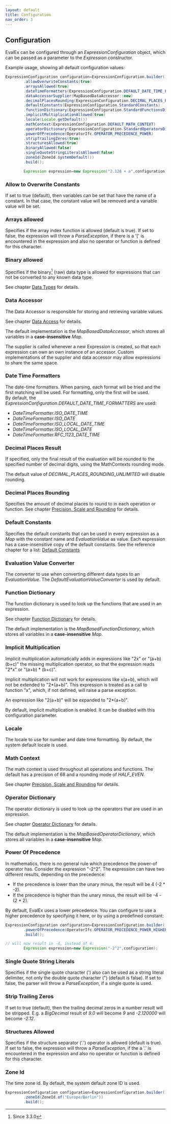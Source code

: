 ```yaml
---
layout: default
title: Configuration
nav_order: 3
---
```


## Configuration

EvalEx can be configured through an _ExpressionConfiguration_ object, which can be passed as a
parameter to the _Expression_ constructor.

Example usage, showing all default configuration values:

```java
ExpressionConfiguration configuration=ExpressionConfiguration.builder()
        .allowOverwriteConstants(true)
        .arraysAllowed(true)
        .dateTimeFormatters(ExpressionConfiguration.DEFAULT_DATE_TIME_FORMATTERS)
        .dataAccessorSupplier(MapBasedDataAccessor::new)
        .decimalPlacesRounding(ExpressionConfiguration.DECIMAL_PLACES_ROUNDING_UNLIMITED)
        .defaultConstants(ExpressionConfiguration.StandardConstants)
        .functionDictionary(ExpressionConfiguration.StandardFunctionsDictionary)
        .implicitMultiplicationAllowed(true)
        .locale(Locale.getDefault())
        .mathContext(ExpressionConfiguration.DEFAULT_MATH_CONTEXT)
        .operatorDictionary(ExpressionConfiguration.StandardOperatorsDictionary)
        .powerOfPrecedence(OperatorIfc.OPERATOR_PRECEDENCE_POWER)
        .stripTrailingZeros(true)
        .structuresAllowed(true)
        .binaryAllowed(false)
        .singleQuoteStringLiteralsAllowed(false)
        .zoneId(ZoneId.systemDefault())
        .build();

        Expression expression=new Expression("2.128 + a",configuration);
```

### Allow to Overwrite Constants

If set to true (default), then variables can be set that have the name of a constant. In that case,
the constant value will be removed and a variable value will be set.

### Arrays allowed

Specifies if the array index function is allowed (default is true). If set to false, the expression
will throw a _ParseException_, if there is a '[' is encountered in the expression and also no
operator or function is defined for this character.

### Binary allowed

Specifies if the binary[^1] (raw) data type is allowed for expressions that can not be converted to any
known data type. 

See chapter [Data Types](../concepts/datatypes.html) for details.

[^1]: Since 3.3.0

### Data Accessor

The Data Accessor is responsible for storing and retrieving variable values.

See chapter [Data Access](../customization/data_access.html) for details.

The default implementation is the _MapBasedDataAccessor_, which stores all variables in a
**case-insensitive** _Map_.

The supplier is called whenever a new Expression is created, so that each expression can own an own
instance of an accessor. Custom implementations of the supplier and data accessor may allow
expressions to share the same space.

### Date Time Formatters

The date-time formatters. When parsing, each format will be tried and the first matching will be used.
For formatting, only the first will be used.\
By default, the _ExpressionConfiguration.DEFAULT_DATE_TIME_FORMATTERS_ are used:

* _DateTimeFormatter.ISO_DATE_TIME_
* _DateTimeFormatter.ISO_DATE_
* _DateTimeFormatter.ISO_LOCAL_DATE_TIME_
* _DateTimeFormatter.ISO_LOCAL_DATE_
* _DateTimeFormatter.RFC_1123_DATE_TIME_

### Decimal Places Result

If specified, only the final result of the evaluation will be rounded to the specified number of decimal digits,
using the MathContexts rounding mode.

The default value of _DECIMAL_PLACES_ROUNDING_UNLIMITED_ will disable rounding.

### Decimal Places Rounding

Specifies the amount of decimal places to round to in each operation or function.
See chapter [Precision, Scale and Rounding](../concepts/rounding.html) for details.

### Default Constants

Specifies the default constants that can be used in every expression as a _Map_ with the constant
name and _EvaluationValue_ as value. Each expression has a case-insensitive copy of the default
constants.
See the reference chapter for a list: [Default Constants](../references/constants.html)

### Evaluation Value Converter

The converter to use when converting different data types to an _EvaluationValue_.
The _DefaultEvaluationValueConverter_ is used by default.

### Function Dictionary

The function dictionary is used to look up the functions that are used in an expression.

See chapter [Function Dictionary](../customization/function_dictionary.html) for details.

The default implementation is the _MapBasedFunctionDictionary_, which stores all variables in a
**case-insensitive** _Map_.

### Implicit Multiplication

Implicit multiplication automatically adds in expressions like "2x" or "(a+b)(b+c)" the missing
multiplication operator, so that the expression reads "2*x" or "(a+b) * (b+c)".

Implicit multiplication will not work for expressions like x(a+b), which will not be extended to "2*(a+b)".
This expression is treated as a call to function "x", which, if not defined, will raise a parse exception.

An expression like "2(a+b)" will be expanded to "2*(a+b)".

By default, implicit multiplication is enabled. It can be disabled with this configuration
parameter.

### Locale

The locale to use for number and date time formatting. By default, the system default locale is used.

### Math Context

The math context is used throughout all operations and functions. The default has a precision of 68
and a rounding mode of _HALF_EVEN_.

See chapter [Precision, Scale and Rounding](../concepts/rounding.html) for details.

### Operator Dictionary

The operator dictionary is used to look up the operators that are used in an expression.

See chapter [Operator Dictionary](../customization/operator_dictionary.html) for details.

The default implementation is the _MapBasedOperatorDictionary_, which stores all variables in a
**case-insensitive** _Map_.

### Power Of Precedence

In mathematics, there is no general rule which precedence the power-of operator has.
Consider the expression "-2^2". The expression can have two different results, depending on the
precedence:

- If the precedence is lower than the unary minus, the result will be 4 (-2 * -2).
- If the precedence is higher than the unary minus, the result will be -4 -(2 * 2).

By default, EvalEx uses a lower precedence. You can configure to use a higher precedence by
specifying it here, or by using a predefined constant:

```java
ExpressionConfiguration configuration=ExpressionConfiguration.builder()
        .powerOfPrecedence(OperatorIfc.OPERATOR_PRECEDENCE_POWER_HIGHER)
        .build();

// will now result in -4, instead of 4:
        Expression expression=new Expression("-2^2",configuration);
```

### Single Quote String Literals

Specifies if the single quote character (') also can be used as a string literal delimiter, not only the
double quote character (") (default is false).
If set to false, the parser will throw a _ParseException_, if a single quote is used.

### Strip Trailing Zeros

If set to true (default), then the trailing decimal zeros in a number result will be stripped.
E.g. a _BigDecimal_ result of _9.0_ will become _9_ and _-2.120000_ will become _-2.12_.

### Structures Allowed

Specifies if the structure separator ('.') operator is allowed (default is true). If set to false,
the expression will throw a _ParseException_, if the a '.' is encountered in the expression and also
no operator or function is defined for this character.

### Zone Id

The time zone id. By default, the system default zone ID is used.

```java
ExpressionConfiguration configuration=ExpressionConfiguration.builder()
        .zoneId(ZoneId.of("Europe/Berlin"))
        .build();
```
